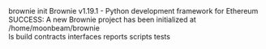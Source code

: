 <div id="termynal" data-termynal>
    <span data-ty="input"><span class="file-path"></span>brownie init</span>
    <span data-ty>Brownie v1.19.1 - Python development framework for Ethereum</span>
    <br>
    <span data-ty>SUCCESS: A new Brownie project has been initialized at /home/moonbeam/brownie</span>
    <br>
    <span data-ty="input"><span class="file-path"></span>ls</span>
    <span data-ty>build contracts interfaces reports scripts tests</span>
</div>
